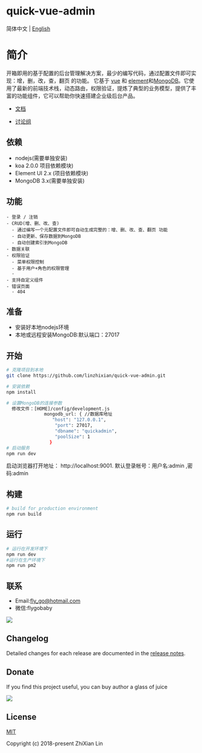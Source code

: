 
<p align="center">
  <h1>quick-vue-admin</h1>
</p>

简体中文 | [English](./README.zh-CN.md)

# 简介

开箱即用的基于配置的后台管理解决方案，最少的编写代码，通过配置文件即可实现：增，删，改，查，翻页 的功能。
它基于 [vue](https://github.com/vuejs/vue) 和 [element](https://github.com/ElemeFE/element)和[MongoDB](https://www.mongodb.com/)。它使用了最新的前端技术栈，动态路由，权限验证，提炼了典型的业务模型，提供了丰富的功能组件，它可以帮助你快速搭建企业级后台产品。

 - [文档](https://linzhixian.github.io/quick-vue-admin-document)
  
 - [讨论组](https://gitter.im/quick-vue-admin/discuss)
 
## 依赖
- nodejs(需要单独安装)
- koa 2.0.0 项目依赖模块)
- Element UI 2.x (项目依赖模块)
- MongoDB 3.x(需要单独安装)

## 功能
```
- 登录 / 注销
- CRUD(增、删、改、查)
  - 通过编写一个元配置文件即可自动生成完整的：增、删、改、查、翻页 功能
  - 自动更新、保存数据到MongoDB
  - 自动创建索引到MongoDB
- 数据关联
- 权限验证
  - 菜单权限控制
  - 基于用户+角色的权限管理
  - 
- 支持自定义组件
- 错误页面  
  - 404
```

## 准备

- 安装好本地nodejs环境
- 本地或远程安装MongoDB:默认端口：27017

## 开始

```bash
# 克隆项目到本地
git clone https://github.com/linzhixian/quick-vue-admin.git

# 安装依赖
npm install

# 设置MongoDB的连接参数
  修改文件：[HOME]/config/development.js
              mongodb_url: { //数据库地址
                 "host": "127.0.0.1",
                  "port": 27017,
                  "dbname": "quickadmin",
                  "poolSize": 1
                }
# 启动服务
npm run dev
```

启动浏览器打开地址： http://localhost:9001.
默认登录帐号：用户名:admin ,密码:admin

## 构建
```bash
# build for production environment
npm run build
```
## 运行
```bash
# 运行在开发环境下
npm run dev
#运行在生产环境下
npm run pm2
```
## 联系
   -  Email:<fly_go@hotmail.com>
   - 微信:flygobaby
   
  ![](https://linzhixian.github.io/quick-vue-admin-document/wechat.jpg)

## Changelog
  Detailed changes for each release are documented in the [release notes](https://github.com/linzhixian/quick-vue-admin/releases).

## Donate

If you find this project useful, you can buy author a glass of juice


![](https://linzhixian.github.io/quick-vue-admin-document/wechatAndAlipay.jpg)


## License

[MIT](https://github.com/linzhixian/quick-vue-admin/blob/master/LICENSE)

Copyright (c) 2018-present ZhiXian Lin
